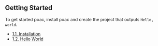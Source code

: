 ## Getting Started

To get started poac, install poac and create the project that outputs `Hello, world`.  
* [1.1. Installation](installation.md)
* [1.2. Hello World](hello-world.md)
